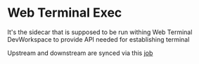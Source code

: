 # Web Terminal Exec

It's the sidecar that is supposed to be run withing Web Terminal DevWorkspace to provide API needed for establishing terminal

Upstream and downstream are synced via this [job](https://codeready-workspaces-jenkins.rhev-ci-vms.eng.rdu2.redhat.com/job/web-terminal-sync-web-terminal-exec/)
